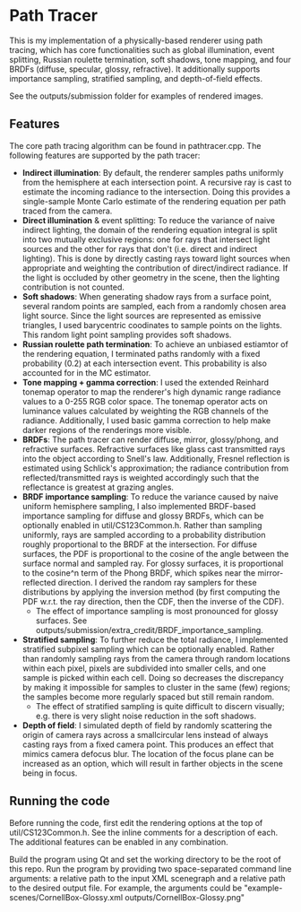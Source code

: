 # Path Tracer

This is my implementation of a physically-based renderer using path tracing, which has core functionalities such as global illumination, event splitting, Russian roulette termination, soft shadows, tone mapping, and four BRDFs (diffuse, specular, glossy, refractive). It additionally supports importance sampling, stratified sampling, and depth-of-field effects.

See the outputs/submission folder for examples of rendered images.

## Features
The core path tracing algorithm can be found in pathtracer.cpp. The following features are supported by the path tracer:

* **Indirect illumination**: By default, the renderer samples paths uniformly from the hemisphere at each intersection point. A recursive ray is cast to estimate the incoming radiance to the intersection. Doing this provides a single-sample Monte Carlo estimate of the rendering equation per path traced from the camera.
* **Direct illumination** & event splitting: To reduce the variance of naive indirect lighting, the domain of the rendering equation integral is split into two mutually exclusive regions: one for rays that intersect light sources and the other for rays that don't (i.e. direct and indirect lighting). This is done by directly casting rays toward light sources when appropriate and weighting the contribution of direct/indirect radiance. If the light is occluded by other geometry in the scene, then the lighting contribution is not counted.
* **Soft shadows**: When generating shadow rays from a surface point, several random points are sampled, each from a randomly chosen area light source. Since the light sources are represented as emissive triangles, I used barycentric coodinates to sample points on the lights. This random light point sampling provides soft shadows.
* **Russian roulette path termination**: To achieve an unbiased estiamtor of the rendering equation, I terminated paths randomly with a fixed probability (0.2) at each intersection event. This probability is also accounted for in the MC estimator.
* **Tone mapping + gamma correction**: I used the extended Reinhard tonemap operator to map the renderer's high dynamic range radiance values to a 0-255 RGB color space. The tonemap operator acts on luminance values calculated by weighting the RGB channels of the radiance. Additionally, I used basic gamma correction to help make darker regions of the renderings more visible. 
* **BRDFs**: The path tracer can render diffuse, mirror, glossy/phong, and refractive surfaces. Refractive surfaces like glass cast transmitted rays into the object according to Snell's law. Additionally, Fresnel reflection is estimated using Schlick's approximation; the radiance contribution from reflected/transmitted rays is weighted accordingly such that the reflectance is greatest at grazing angles.
* **BRDF importance sampling**: To reduce the variance caused by naive uniform hemisphere sampling, I also implemented BRDF-based importance sampling for diffuse and glossy BRDFs, which can be optionally enabled in util/CS123Common.h. Rather than sampling uniformly, rays are sampled according to a probability distribution roughly proportional to the BRDF at the intersection. For diffuse surfaces, the PDF is proportional to the cosine of the angle between the surface normal and sampled ray. For glossy surfaces, it is proportional to the cosine^n term of the Phong BRDF, which spikes near the mirror-reflected direction. I derived the random ray samplers for these distributions by applying the inversion method (by first computing the PDF w.r.t. the ray direction, then the CDF, then the inverse of the CDF). 
    * The effect of importance sampling is most pronounced for glossy surfaces. See outputs/submission/extra_credit/BRDF_importance_sampling.
* **Stratified sampling**: To further reduce the total radiance, I implemented stratified subpixel sampling which can be optionally enabled. Rather than randomly sampling rays from the camera through random locations within each pixel, pixels are subdivided into smaller cells, and one sample is picked within each cell. Doing so decreases the discrepancy by making it impossible for samples to cluster in the same (few) regions; the samples become more regularly spaced but still remain random.
    * The effect of stratified sampling is quite difficult to discern visually; e.g. there is very slight noise reduction in the soft shadows.
* **Depth of field**: I simulated depth of field by randomly scattering the origin of camera rays across a smallcircular lens instead of always casting rays from a fixed camera point. This produces an effect that mimics camera defocus blur. The location of the focus plane can be increased as an option, which will result in farther objects in the scene being in focus.


## Running the code

Before running the code, first edit the rendering options at the top of util/CS123Common.h. See the inline comments for a description of each. The additional features can be enabled in any combination. 

Build the program using Qt and set the working directory to be the root of this repo. Run the program by providing two space-separated command line arguments: a relative path to the input XML scenegraph and a relative path to the desired output file. For example, the arguments could be "example-scenes/CornellBox-Glossy.xml outputs/CornellBox-Glossy.png"
